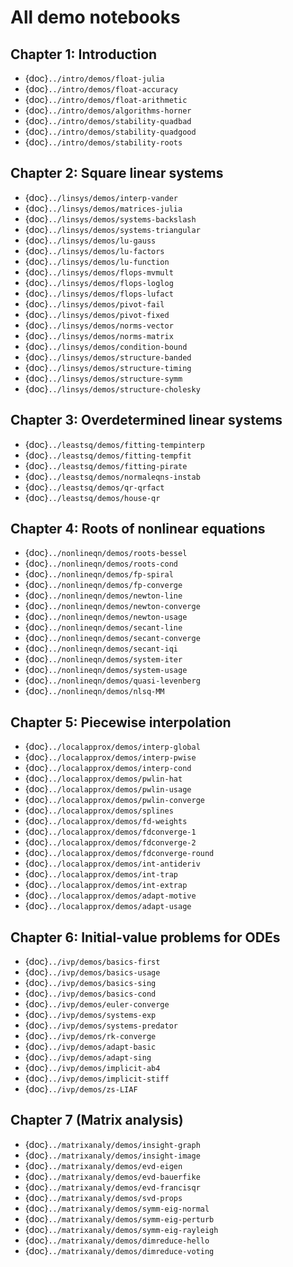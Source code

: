 # All demo notebooks

## Chapter 1: Introduction

- {doc}`../intro/demos/float-julia`
- {doc}`../intro/demos/float-accuracy`
- {doc}`../intro/demos/float-arithmetic`
- {doc}`../intro/demos/algorithms-horner`
- {doc}`../intro/demos/stability-quadbad`
- {doc}`../intro/demos/stability-quadgood`
- {doc}`../intro/demos/stability-roots`

## Chapter 2: Square linear systems

- {doc}`../linsys/demos/interp-vander`
- {doc}`../linsys/demos/matrices-julia`
- {doc}`../linsys/demos/systems-backslash`
- {doc}`../linsys/demos/systems-triangular`
- {doc}`../linsys/demos/lu-gauss`
- {doc}`../linsys/demos/lu-factors`
- {doc}`../linsys/demos/lu-function`
- {doc}`../linsys/demos/flops-mvmult`
- {doc}`../linsys/demos/flops-loglog`
- {doc}`../linsys/demos/flops-lufact`
- {doc}`../linsys/demos/pivot-fail`
- {doc}`../linsys/demos/pivot-fixed`
- {doc}`../linsys/demos/norms-vector`
- {doc}`../linsys/demos/norms-matrix`
- {doc}`../linsys/demos/condition-bound`
- {doc}`../linsys/demos/structure-banded`
- {doc}`../linsys/demos/structure-timing`
- {doc}`../linsys/demos/structure-symm`
- {doc}`../linsys/demos/structure-cholesky`

## Chapter 3: Overdetermined linear systems

- {doc}`../leastsq/demos/fitting-tempinterp`
- {doc}`../leastsq/demos/fitting-tempfit`
- {doc}`../leastsq/demos/fitting-pirate`
- {doc}`../leastsq/demos/normaleqns-instab`
- {doc}`../leastsq/demos/qr-qrfact`
- {doc}`../leastsq/demos/house-qr`

## Chapter 4: Roots of nonlinear equations

- {doc}`../nonlineqn/demos/roots-bessel`
- {doc}`../nonlineqn/demos/roots-cond`
- {doc}`../nonlineqn/demos/fp-spiral`
- {doc}`../nonlineqn/demos/fp-converge`
- {doc}`../nonlineqn/demos/newton-line`
- {doc}`../nonlineqn/demos/newton-converge`
- {doc}`../nonlineqn/demos/newton-usage`
- {doc}`../nonlineqn/demos/secant-line`
- {doc}`../nonlineqn/demos/secant-converge`
- {doc}`../nonlineqn/demos/secant-iqi`
- {doc}`../nonlineqn/demos/system-iter`
- {doc}`../nonlineqn/demos/system-usage`
- {doc}`../nonlineqn/demos/quasi-levenberg`
- {doc}`../nonlineqn/demos/nlsq-MM`

## Chapter 5: Piecewise interpolation

- {doc}`../localapprox/demos/interp-global`
- {doc}`../localapprox/demos/interp-pwise`
- {doc}`../localapprox/demos/interp-cond`
- {doc}`../localapprox/demos/pwlin-hat`
- {doc}`../localapprox/demos/pwlin-usage`
- {doc}`../localapprox/demos/pwlin-converge`
- {doc}`../localapprox/demos/splines`
- {doc}`../localapprox/demos/fd-weights`
- {doc}`../localapprox/demos/fdconverge-1`
- {doc}`../localapprox/demos/fdconverge-2`
- {doc}`../localapprox/demos/fdconverge-round`
- {doc}`../localapprox/demos/int-antideriv`
- {doc}`../localapprox/demos/int-trap`
- {doc}`../localapprox/demos/int-extrap`
- {doc}`../localapprox/demos/adapt-motive`
- {doc}`../localapprox/demos/adapt-usage`

## Chapter 6: Initial-value problems for ODEs

- {doc}`../ivp/demos/basics-first`
- {doc}`../ivp/demos/basics-usage`
- {doc}`../ivp/demos/basics-sing`
- {doc}`../ivp/demos/basics-cond`
- {doc}`../ivp/demos/euler-converge`
- {doc}`../ivp/demos/systems-exp`
- {doc}`../ivp/demos/systems-predator`
- {doc}`../ivp/demos/rk-converge`
- {doc}`../ivp/demos/adapt-basic`
- {doc}`../ivp/demos/adapt-sing`
- {doc}`../ivp/demos/implicit-ab4`
- {doc}`../ivp/demos/implicit-stiff`
- {doc}`../ivp/demos/zs-LIAF`

## Chapter 7 (Matrix analysis)

- {doc}`../matrixanaly/demos/insight-graph`
- {doc}`../matrixanaly/demos/insight-image`
- {doc}`../matrixanaly/demos/evd-eigen`
- {doc}`../matrixanaly/demos/evd-bauerfike`
- {doc}`../matrixanaly/demos/evd-francisqr`
- {doc}`../matrixanaly/demos/svd-props`
- {doc}`../matrixanaly/demos/symm-eig-normal`
- {doc}`../matrixanaly/demos/symm-eig-perturb`
- {doc}`../matrixanaly/demos/symm-eig-rayleigh`
- {doc}`../matrixanaly/demos/dimreduce-hello`
- {doc}`../matrixanaly/demos/dimreduce-voting`
